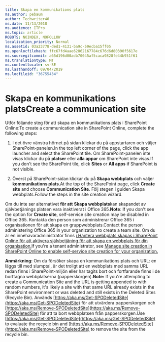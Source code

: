 ```yaml
---
title: Skapa en kommunikations plats
ms.author: pebaum
author: Techwriter40
ms.date: 11/13/2018
ms.audience: ITPro
ms.topic: article
ROBOTS: NOINDEX, NOFOLLOW
localization_priority: Normal
ms.assetid: 03a23778-ded1-4131-ba9c-59ecba15ff05
ms.openlocfilehash: ffc67fd4aae62862167784c676d6d80390f5617e
ms.sourcegitcommit: a65d196d00adb70045af5caca9828fe44b951f61
ms.translationtype: MT
ms.contentlocale: sv-SE
ms.lasthandoff: 09/04/2019
ms.locfileid: "36755434"
---
```

# <a name="create-a-communication-site"></a><span data-ttu-id="9db3d-102">Skapa en kommunikations plats</span><span class="sxs-lookup"><span data-stu-id="9db3d-102">Create a communication site</span></span>

<span data-ttu-id="9db3d-103">Utför följande steg för att skapa en kommunikations plats i SharePoint Online:</span><span class="sxs-lookup"><span data-stu-id="9db3d-103">To create a communication site in SharePoint Online, complete the following steps:</span></span> 
  
1. <span data-ttu-id="9db3d-104">I det övre vänstra hörnet på sidan klickar du på appstartaren och väljer SharePoint-panelen.</span><span class="sxs-lookup"><span data-stu-id="9db3d-104">In the top left corner of the page, click the app launcher and select the SharePoint tile.</span></span> <span data-ttu-id="9db3d-105">Om SharePoint-panelen inte visas klickar du på **platser** eller **alla appar** om SharePoint inte visas.</span><span class="sxs-lookup"><span data-stu-id="9db3d-105">If you don't see the SharePoint tile, click **Sites** or **All apps** if SharePoint is not visible.</span></span> 
    
2. <span data-ttu-id="9db3d-106">Överst på SharePoint-sidan klickar du på **Skapa webbplats** och väljer **kommunikations plats**.</span><span class="sxs-lookup"><span data-stu-id="9db3d-106">At the top of the SharePoint page, click **Create site** and choose **Communication Site**.</span></span> <span data-ttu-id="9db3d-107">Följ stegen i guiden Skapa webbplats.</span><span class="sxs-lookup"><span data-stu-id="9db3d-107">Follow the steps in the site creation wizard.</span></span> 
    
 <span data-ttu-id="9db3d-108">Om du inte ser alternativet **för att** **Skapa webbplats**kan skapandet av självbetjänings platsen vara inaktiverat i Office 365.</span><span class="sxs-lookup"><span data-stu-id="9db3d-108">**Note**: If you don't see the option for **Create site**, self-service site creation may be disabled in Office 365.</span></span> <span data-ttu-id="9db3d-109">Kontakta den person som administrerar Office 365 i organisationen för att skapa en gruppwebbplats.</span><span class="sxs-lookup"><span data-stu-id="9db3d-109">Contact the person administering Office 365 in your organization to create a team site.</span></span> <span data-ttu-id="9db3d-110">Om du är en innehavaradministratör finns [i Hantera webbplats skapas i SharePoint Online för att aktivera självbetjäning för att skapa en webbplats för din organisation.](https://go.microsoft.com/fwlink/?linkid=2018780)</span><span class="sxs-lookup"><span data-stu-id="9db3d-110">If you're a tenant administrator, see [Manage site creation in SharePoint Online to enable self-service site creation for your organization.](https://go.microsoft.com/fwlink/?linkid=2018780)</span></span>
  
 <span data-ttu-id="9db3d-111">**Anmärkning:** Om du försöker skapa en kommunikations plats och URL: en läggs till med slumptal, är det troligt att en webbplats med samma URL redan finns i SharePoint-miljön eller har tagits bort och fortfarande finns i de borttagna webbplatserna (papperskorgen).</span><span class="sxs-lookup"><span data-stu-id="9db3d-111">**Note:** If you're attempting to create a Communication Site and the URL is getting appended to with random numbers, it's likely a site with that same URL already exists in the SharePoint environment or was deleted and still exists in the Deleted Sites (Recycle Bin).</span></span> <span data-ttu-id="9db3d-112">Används [https://aka.ms/Get-SPODeletedSite](https://aka.ms/Get-SPODeletedSite) för att utvärdera papperskorgen och [https://aka.ms/Remove-SPODeletedSite](https://aka.ms/Remove-SPODeletedSite) för att ta bort webbplatsen från papperskorgen.</span><span class="sxs-lookup"><span data-stu-id="9db3d-112">Use [https://aka.ms/Get-SPODeletedSite](https://aka.ms/Get-SPODeletedSite) to evaluate the recycle bin and [https://aka.ms/Remove-SPODeletedSite](https://aka.ms/Remove-SPODeletedSite) to remove the site from the recycle bin.</span></span> 
  

